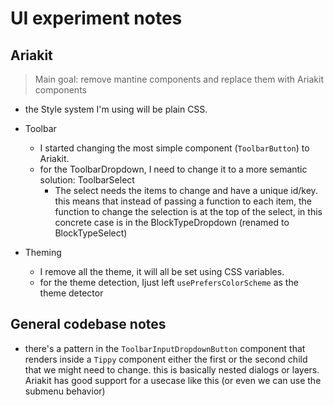 # UI experiment notes

## Ariakit

> Main goal: remove mantine components and replace them with Ariakit components

- the Style system I'm using will be plain CSS.

- Toolbar
  - I started changing the most simple component (`ToolbarButton`) to Ariakit.
  - for the ToolbarDropdown, I need to change it to a more semantic solution: ToolbarSelect
    - The select needs the items to change and have a unique id/key. this means that instead of passing a function to each item, the function to change the selection is at the top of the select, in this concrete case is in the BlockTypeDropdown (renamed to BlockTypeSelect)
- Theming
  - I remove all the theme, it will all be set using CSS variables.
  - for the theme detection, Ijust left `usePrefersColorScheme` as the theme detector

## General codebase notes

- there's a pattern in the `ToolbarInputDropdownButton` component that renders inside a `Tippy` component either the first or the second child that we might need to change. this is basically nested dialogs or layers. Ariakit has good support for a usecase like this (or even we can use the submenu behavior)
